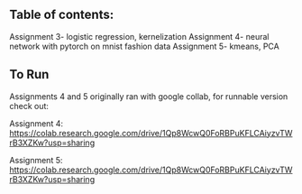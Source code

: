 ## Table of contents:
Assignment 3- logistic regression, kernelization
Assignment 4- neural network with pytorch on mnist fashion data
Assignment 5- kmeans, PCA

## To Run
Assignments 4 and 5 originally ran with google collab, for runnable version check out:

Assignment 4:
https://colab.research.google.com/drive/1Qp8WcwQ0FoRBPuKFLCAiyzvTWrB3XZKw?usp=sharing

Assignment 5:
https://colab.research.google.com/drive/1Qp8WcwQ0FoRBPuKFLCAiyzvTWrB3XZKw?usp=sharing